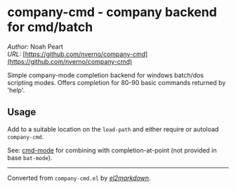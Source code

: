 # company-cmd - company backend for cmd/batch

*Author:* Noah Peart<br>
*URL:* [https://github.com/nverno/company-cmd](https://github.com/nverno/company-cmd)<br>

Simple company-mode completion backend for windows batch/dos scripting modes.
Offers completion for 80-90 basic commands returned by 'help'.

## Usage

Add to a suitable location on the `load-path` and either require or autoload
`company-cmd`.

See: [cmd-mode](http://github.com/nverno/cmd-mode) for combining with
completion-at-point (not provided in base `bat-mode`).


---
Converted from `company-cmd.el` by [*el2markdown*](https://github.com/Lindydancer/el2markdown).
